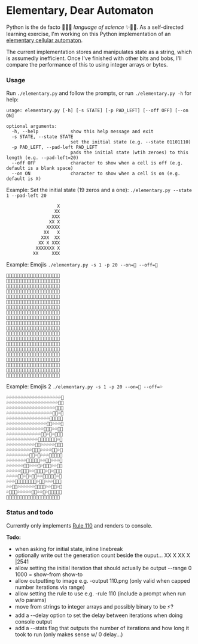 # Elementary, Dear Automaton

Python is the de facto 🤖💡✨ _language of science_ ✨🧪🔬. As a self-directed learning exercise, I'm working on this Python implementation of an [elementary cellular automaton](https://en.wikipedia.org/wiki/Elementary_cellular_automaton).

The current implementation stores and manipulates state as a string, which is assumedly inefficient. Once I've finished with other bits and bobs, I'll compare the performance of this to using integer arrays or bytes.

### Usage

Run `./elementary.py` and follow the prompts, or run `./elementary.py -h` for help:
```
usage: elementary.py [-h] [-s STATE] [-p PAD_LEFT] [--off OFF] [--on ON]

optional arguments:
  -h, --help            show this help message and exit
  -s STATE, --state STATE
                        set the initial state (e.g. --state 01101110)
  -p PAD_LEFT, --pad-left PAD_LEFT
                        pads the initial state (wtih zeroes) to this length (e.g. --pad-left=20)
  --off OFF             character to show when a cell is off (e.g. default is a blank space)
  --on ON               character to show when a cell is on (e.g. default is X)
```
Example: Set the initial state (19 zeros and a one): `./elementary.py --state 1 --pad-left 20`
```
                   X
                  XX
                 XXX
                XX X
               XXXXX
              XX   X
             XXX  XX
            XX X XXX
           XXXXXXX X
          XX     XXX
```
Example: Emojis `./elementary.py -s 1 -p 20 --on=🌳 --off=🌲`
```
🌲🌲🌲🌲🌲🌲🌲🌲🌲🌲🌲🌲🌲🌲🌲🌲🌲🌲🌲🌳
🌲🌲🌲🌲🌲🌲🌲🌲🌲🌲🌲🌲🌲🌲🌲🌲🌲🌲🌳🌳
🌲🌲🌲🌲🌲🌲🌲🌲🌲🌲🌲🌲🌲🌲🌲🌲🌲🌳🌳🌳
🌲🌲🌲🌲🌲🌲🌲🌲🌲🌲🌲🌲🌲🌲🌲🌲🌳🌳🌲🌳
🌲🌲🌲🌲🌲🌲🌲🌲🌲🌲🌲🌲🌲🌲🌲🌳🌳🌳🌳🌳
🌲🌲🌲🌲🌲🌲🌲🌲🌲🌲🌲🌲🌲🌲🌳🌳🌲🌲🌲🌳
🌲🌲🌲🌲🌲🌲🌲🌲🌲🌲🌲🌲🌲🌳🌳🌳🌲🌲🌳🌳
🌲🌲🌲🌲🌲🌲🌲🌲🌲🌲🌲🌲🌳🌳🌲🌳🌲🌳🌳🌳
🌲🌲🌲🌲🌲🌲🌲🌲🌲🌲🌲🌳🌳🌳🌳🌳🌳🌳🌲🌳
🌲🌲🌲🌲🌲🌲🌲🌲🌲🌲🌳🌳🌲🌲🌲🌲🌲🌳🌳🌳
🌲🌲🌲🌲🌲🌲🌲🌲🌲🌳🌳🌳🌲🌲🌲🌲🌳🌳🌲🌳
🌲🌲🌲🌲🌲🌲🌲🌲🌳🌳🌲🌳🌲🌲🌲🌳🌳🌳🌳🌳
🌲🌲🌲🌲🌲🌲🌲🌳🌳🌳🌳🌳🌲🌲🌳🌳🌲🌲🌲🌳
🌲🌲🌲🌲🌲🌲🌳🌳🌲🌲🌲🌳🌲🌳🌳🌳🌲🌲🌳🌳
🌲🌲🌲🌲🌲🌳🌳🌳🌲🌲🌳🌳🌳🌳🌲🌳🌲🌳🌳🌳
🌲🌲🌲🌲🌳🌳🌲🌳🌲🌳🌳🌲🌲🌳🌳🌳🌳🌳🌲🌳
🌲🌲🌲🌳🌳🌳🌳🌳🌳🌳🌳🌲🌳🌳🌲🌲🌲🌳🌳🌳
🌲🌲🌳🌳🌲🌲🌲🌲🌲🌲🌳🌳🌳🌳🌲🌲🌳🌳🌲🌳
🌲🌳🌳🌳🌲🌲🌲🌲🌲🌳🌳🌲🌲🌳🌲🌳🌳🌳🌳🌳
🌳🌳🌲🌳🌲🌲🌲🌲🌳🌳🌳🌲🌳🌳🌳🌳🌲🌲🌲🌳
```
Example: Emojis 2 `./elementary.py -s 1 -p 20 --on=🐙 --off=💦`
```
💦💦💦💦💦💦💦💦💦💦💦💦💦💦💦💦💦💦💦🐙
💦💦💦💦💦💦💦💦💦💦💦💦💦💦💦💦💦💦🐙🐙
💦💦💦💦💦💦💦💦💦💦💦💦💦💦💦💦💦🐙🐙🐙
💦💦💦💦💦💦💦💦💦💦💦💦💦💦💦💦🐙🐙💦🐙
💦💦💦💦💦💦💦💦💦💦💦💦💦💦💦🐙🐙🐙🐙🐙
💦💦💦💦💦💦💦💦💦💦💦💦💦💦🐙🐙💦💦💦🐙
💦💦💦💦💦💦💦💦💦💦💦💦💦🐙🐙🐙💦💦🐙🐙
💦💦💦💦💦💦💦💦💦💦💦💦🐙🐙💦🐙💦🐙🐙🐙
💦💦💦💦💦💦💦💦💦💦💦🐙🐙🐙🐙🐙🐙🐙💦🐙
💦💦💦💦💦💦💦💦💦💦🐙🐙💦💦💦💦💦🐙🐙🐙
💦💦💦💦💦💦💦💦💦🐙🐙🐙💦💦💦💦🐙🐙💦🐙
💦💦💦💦💦💦💦💦🐙🐙💦🐙💦💦💦🐙🐙🐙🐙🐙
💦💦💦💦💦💦💦🐙🐙🐙🐙🐙💦💦🐙🐙💦💦💦🐙
💦💦💦💦💦💦🐙🐙💦💦💦🐙💦🐙🐙🐙💦💦🐙🐙
💦💦💦💦💦🐙🐙🐙💦💦🐙🐙🐙🐙💦🐙💦🐙🐙🐙
💦💦💦💦🐙🐙💦🐙💦🐙🐙💦💦🐙🐙🐙🐙🐙💦🐙
💦💦💦🐙🐙🐙🐙🐙🐙🐙🐙💦🐙🐙💦💦💦🐙🐙🐙
💦💦🐙🐙💦💦💦💦💦💦🐙🐙🐙🐙💦💦🐙🐙💦🐙
💦🐙🐙🐙💦💦💦💦💦🐙🐙💦💦🐙💦🐙🐙🐙🐙🐙
🐙🐙💦🐙💦💦💦💦🐙🐙🐙💦🐙🐙🐙🐙💦💦💦🐙
```


### Status and todo

Currently only implements [Rule 110](https://en.wikipedia.org/wiki/Rule_110) and renders to console.

**Todo:**
- when asking for initial state, inline linebreak
- optionally write out the generation count beside the ouput... XX X XX X |2541
- allow setting the initial iteration that should actually be output
   --range 0 1000 = show-from show-to
- allow outputting to image e.g. -output 110.png (only valid when capped number iterations via range)
- allow setting the rule to use e.g. -rule 110 (include a prompt when run w/o params)
- move from strings to integer arrays and possibly binary to be ⚡️?
- add a --delay option to set the delay between iterations when doing console output
- add a --stats flag that outputs the number of iterations and how long it took to run (only makes sense w/ 0 delay...)
